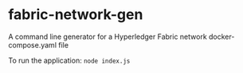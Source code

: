 # fabric-network-gen
A command line generator for a Hyperledger Fabric network docker-compose.yaml file

To run the application: `node index.js`
